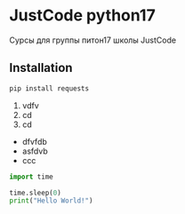 # JustCode python17
Сурсы для группы питон17 школы JustCode
## Installation
```bash
pip install requests
```

1. vdfv
2. cd
3. cd

* dfvfdb
* asfdvb
* ccc

```python
import time

time.sleep(0)
print("Hello World!")
```

